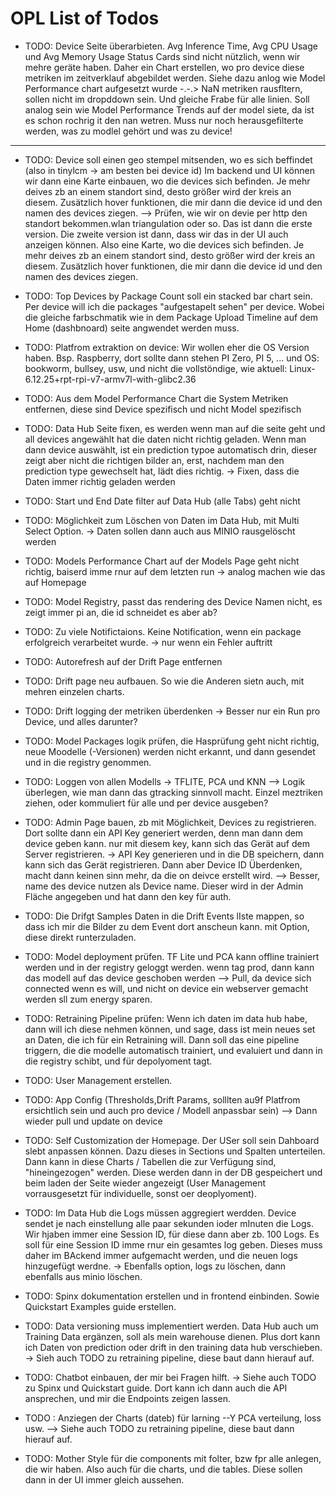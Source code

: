 # OPL List of Todos


- TODO: Device Seite überarbieten. Avg Inference Time, Avg CPU Usage und Avg Memory Usage Status Cards sind nicht nützlich, wenn wir mehre geräte haben. Daher ein Chart erstellen, wo pro device diese metriken im zeitverklauf abgebildet werden. Siehe dazu anlog wie Model Performance chart aufgesetzt wurde -.-.> NaN metriken rausfltern, sollen nicht im dropddown sein. Und gleiche Frabe für alle linien. Soll analog sein wie Model Performance Trends auf der model siete, da ist es schon rochrig it den nan wetren. Muss nur noch herausgefilterte werden, was zu modlel gehört und was zu device!




___

- TODO: Device soll einen geo stempel mitsenden, wo es sich beffindet (also in tinylcm -> am besten bei device id) Im backend und UI können wir dann eine Karte einbauen, wo die devices sich befinden. Je mehr deives zb an einem standort sind, desto größer wird der kreis an diesem. Zusätzlich hover funktionen, die mir dann die device id und den namen des devices ziegen. --> Prüfen, wie wir on devie per http den standort bekommen.wlan triangulation oder so. Das ist dann die erste version. Die zweite version ist dann, dass wir das in der UI auch anzeigen können. Also eine Karte, wo die devices sich befinden. Je mehr deives zb an einem standort sind, desto größer wird der kreis an diesem. Zusätzlich hover funktionen, die mir dann die device id und den namen des devices ziegen.

- TODO: Top Devices by Package Count soll ein stacked bar chart sein. Per device will ich die packages "aufgestapelt sehen" per device. Wobei die gleiche farbschmatik wie in dem Package Upload Timeline auf dem Home (dashbnoard) seite angwendet werden muss.

- TODO: Platfrom extraktion on device: Wir wollen eher die OS Version haben. Bsp. Raspberry, dort sollte dann stehen PI Zero, PI 5, ... und OS:  bookworm, bullsey, usw, und nicht die vollstöndige, wie aktuell: Linux-6.12.25+rpt-rpi-v7-armv7l-with-glibc2.36


- TODO: Aus dem Model Performance Chart die System Metriken entfernen, diese sind Device spezifisch und nicht Model spezifisch

- TODO: Data Hub Seite fixen, es werden wenn man auf die seite geht und all devices angewählt hat die daten nicht richtig geladen. Wenn man dann device auswählt, ist ein prediction typoe automatisch drin, dieser zeigt aber nicht die richtigen bilder an, erst, nachdem man den prediction type gewechselt hat, lädt dies richtig. -> Fixen, dass die Daten immer richtig geladen werden

- TODO: Start und End Date filter auf Data Hub (alle Tabs) geht nicht

- TODO: Möglichkeit zum Löschen von Daten im Data Hub, mit Multi Select Option. -> Daten sollen dann auch aus MINIO rausgelöscht werden

- TODO: Models Performance Chart auf der Models Page geht nicht richtig, baiserd imme rnur auf dem letzten run -> analog machen wie das auf Homepage

- TODO: Model Registry, passt das rendering des Device Namen nicht, es zeigt immer pi an, die id schneidet es aber ab?

- TODO: Zu viele Notifictaions. Keine Notification, wenn ein package erfolgreich verarbeitet wurde. -> nur wenn ein Fehler auftritt

- TODO: Autorefresh auf der Drift Page entfernen

- TODO: Drift page neu aufbauen. So wie die Anderen sietn auch, mit mehren einzelen charts.

- TODO:  Drift logging der metriken überdenken -> Besser nur ein Run pro Device, und alles darunter?

- TODO: Model Packages logik prüfen, die Hasprüfung geht nicht richtig, neue Moodelle (-Versionen) werden nicht erkannt, und dann gesendet und in die registry genommen.

- TODO: Loggen von allen Modells -> TFLITE, PCA und KNN --> Logik überlegen, wie man dann das gtracking sinnvoll macht. Einzel meztriken ziehen, oder kommuliert für alle und per device ausgeben?

- TODO: Admin Page bauen, zb mit Möglichkeit, Devices zu registrieren. Dort sollte dann ein API Key generiert werden, denn man dann dem device geben kann. nur mit diesem key, kann sich das Gerät auf dem Server registrieren. -> API Key generieren und in die DB speichern, dann kann sich das Gerät registrieren. Dann aber Device ID Überdenken, macht dann keinen sinn mehr, da die on deivce erstellt wird. --> Besser, name des device nutzen als Device name. Dieser wird in der Admin Fläche angegeben und hat dann den key für auth.

- TODO: Die Drifgt Samples Daten in die Drift Events lIste mappen, so dass ich mir die Bilder zu dem Event dort anscheun kann. mit Option, diese direkt runterzuladen.

- TODO: Model deployment prüfen. TF Lite und PCA kann offline trainiert werden und in der registry geloggt werden. wenn tag prod, dann kann das modell auf das device geschoben werden --> Pull, da device sich connected wenn es will, und nicht on device ein webserver gemacht werden sll zum energy sparen.

- TODO: Retraining Pipeline prüfen: Wenn ich daten im data hub habe, dann will ich diese nehmen können, und sage, dass ist mein neues set an Daten, die ich für ein Retraining will. Dann soll das eine pipeline triggern, die die modelle automatisch trainiert, und evaluiert und dann in die registry schibt, und für depolyoment tagt.

- TODO: User Management erstellen. 


- TODO: App Config (Thresholds,Drift Params, solllten au9f Platfrom ersichtlich sein und auch pro device / Modell anpassbar sein) --> Dann wieder pull und update on device

- TODO: Self Customization der Homepage. Der USer soll sein Dahboard slebt anpassen können. Dazu dieses in Sections und Spalten unterteilen. Dann kann in diese Charts / Tabellen die zur Verfügung sind, "hineingezogen" werden. Diese werden dann in der DB gespeichert und beim laden der Seite wieder angezeigt (User Management vorrausgesetzt für individuelle, sonst oer deoplyoment).

- TODO: Im Data Hub die Logs müssen aggregiert werdden. Device sendet je nach einstellung alle paar sekunden ioder mInuten die Logs. Wir hjaben immer eine Session ID, für diese dann aber zb. 100 Logs. Es soll für eine Session ID imme rnur ein gesamtes log geben. Dieses muss daher im BAckend immer aufgemacht werden, und die neuen logs hinzugefügt werdne. -> Ebenfalls option, logs zu löschen, dann ebenfalls aus minio löschen. 

- TODO: Spinx dokumentation erstellen und in frontend einbinden. Sowie Quickstart Examples guide erstellen.

- TODO: Data versioning muss implementiert werden. Data Hub auch um Training Data ergänzen, soll als mein warehouse dienen. Plus dort kann ich Daten von prediction oder drift in den training data hub verschieben. -> Sieh auch TODO zu retraining pipeline, diese baut dann hierauf auf.

- TODO: Chatbot einbauen, der mir bei Fragen hilft. -> Siehe auch TODO zu Spinx und Quickstart guide. Dort kann ich dann auch die API ansprechen, und mir die Endpoints zeigen lassen.

- TODO : Anziegen der Charts (dateb) für larning --Y PCA verteilung, loss usw. --> Siehe auch TODO zu retraining pipeline, diese baut dann hierauf auf.

- TODO: Mother Style für die components mit folter, bzw fpr alle anlegen, die wir haben. Also auch für die charts, und die tables. Diese sollen dann in der UI immer gleich aussehen.